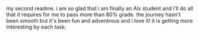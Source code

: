 my second readme.
i am so glad that i am finally an Alx student and i'll do all that it requires for me to pass more than 80% grade.
the journey hasn't been smooth but it's been fun and adventrous and i love it!
it is getting more interesting by each task.

